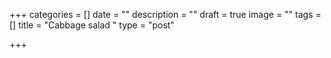 +++
categories = []
date = ""
description = ""
draft = true
image = ""
tags = []
title = "Cabbage salad "
type = "post"

+++
